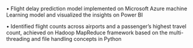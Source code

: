 •	Flight delay prediction model implemented on Microsoft Azure machine Learning model and visualized the insights on Power BI

•	Identified flight counts across airports and a passenger’s highest travel count, achieved on Hadoop MapReduce framework based on the multi-threading and file handling concepts in Python

